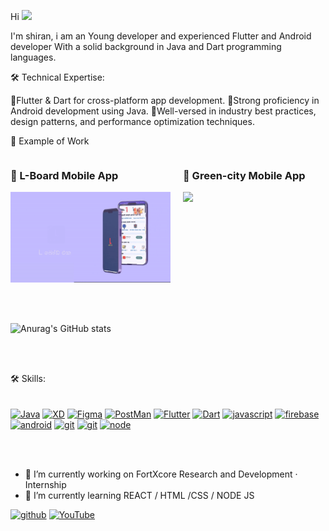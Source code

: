 Hi <img src="https://github.com/abdoachhoubi/abdoachhoubi/blob/main/gifs/Hi.gif" width="30"> </br>

I'm shiran, i am an Young developer and experienced Flutter and Android developer With a solid background in Java and Dart programming languages.

🛠️ Technical Expertise:

🔵Flutter & Dart for cross-platform app development.
🔵Strong proficiency in Android development using Java.
🔵Well-versed in industry best practices, design patterns, and performance optimization techniques.


📱 Example of Work
<div style="display: flex; flex-direction: row;">
  <div style="margin-right: 20px;">
    <h3>🔭 L-Board Mobile App</h3>
    <img src ="https://github.com/shiran02/shiran02/blob/main/AdvancedMobileAppPromoFree31-1-ezgif.com-video-to-gif-converter.gif" width ="256"/>
  </div>
  <div>
    <h3>🌱 Green-city Mobile App</h3>
    <img src ="https://github.com/shiran02/shiran02/blob/main/green_city.gif" width ="256"/>
  </div>
</div>

<br><br>


![Anurag's GitHub stats](https://github-readme-stats.vercel.app/api?username=shiran02&theme=dark&show_icons=true)

<br><br>


🛠️ Skills:<br><br><br>
<a href="https://www.oracle.com/java/" target="_blank" rel="noreferrer"><img src="https://raw.githubusercontent.com/danielcranney/readme-generator/main/public/icons/skills/java-colored.svg" width="36" height="36" alt="Java" /></a>
<a href="https://www.adobe.com/uk/products/xd.html" target="_blank" rel="noreferrer"><img src="https://raw.githubusercontent.com/danielcranney/readme-generator/main/public/icons/skills/xd-colored.svg" width="36" height="36" alt="XD" /></a>
<a href="https://www.figma.com/" target="_blank" rel="noreferrer"><img src="https://raw.githubusercontent.com/danielcranney/readme-generator/main/public/icons/skills/figma-colored.svg" width="36" height="36" alt="Figma" /></a>
<a href="https://www.postman.com/" target="_blank" rel="noreferrer"><img src="https://cc.sj-cdn.net/instructor/3d8458f2k85sh-postman/themes/24l6l4s6qhihn/header-logo.1646255364.svg" width="36" height="36" alt="PostMan" /></a>
<a href="https://flutter.dev/" target="_blank" rel="noreferrer"><img src="https://cdn.worldvectorlogo.com/logos/flutter.svg" width="36" height="36" alt="Flutter" /></a>
<a href="" target="_blank" rel="noreferrer"><img src="https://cdn.worldvectorlogo.com/logos/dart.svg" width="36" height="36" alt="Dart" /></a>
<a href="" target="_blank" rel="noreferrer"><img src="https://cdn.worldvectorlogo.com/logos/javascript-1.svg" width="36" height="36" alt="javascript" /></a>
<a href="" target="_blank" rel="noreferrer"><img src="https://cdn.worldvectorlogo.com/logos/firebase-2.svg" width="36" height="36" alt="firebase" /></a>
<a href="" target="_blank" rel="noreferrer"><img src="https://cdn.worldvectorlogo.com/logos/android-6.svg" width="36" height="36" alt="android" /></a>
<a href="" target="_blank" rel="noreferrer"><img src="https://cdn.worldvectorlogo.com/logos/git-icon.svg" width="36" height="36" alt="git" /></a>
<a href="" target="_blank" rel="noreferrer"><img src="https://cdn.worldvectorlogo.com/logos/git-bash.svg" width="36" height="36" alt="git" /></a>
<a href="" target="_blank" rel="noreferrer"><img src="https://cdn.worldvectorlogo.com/logos/nodejs-icon.svg" width="36" height="36" alt="node" /></a>

<br><br>




- 🔭 I’m currently working on FortXcore Research and Development · Internship 
- 🌱 I’m currently learning REACT / HTML /CSS / NODE JS  


[<img src='https://cdn.jsdelivr.net/npm/simple-icons@3.0.1/icons/github.svg' alt='github' height='40'>](https://github.com/shiran02)  [<img src='https://cdn.jsdelivr.net/npm/simple-icons@3.0.1/icons/youtube.svg' alt='YouTube' height='40'>](https://www.youtube.com/channel/fj-3hcGCNw__sWMDQHzJ5A)  

